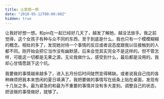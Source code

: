 ```yaml
---
title: 让我想一想
date: "2010-05-12T00:00:00Z"
hidden: true
---
```

让我好好想一想。和pin在一起已经好几天了，越发了解她，越没法放手。我之前觉得，这个女孩子有种与众不同的东西，至于到底是什么，我也只有一个模模糊糊的概念。相处的多了，发现她对待一个事情的反应或者说态度跟我以往接触到的人都不同。刚开始会把它当作没有幽默感，后来会觉其实完全不是这样的。但不管怎样，可能这一切都是无果之源。无论我做什么，感受到什么，最后都是没用的。我却心甘情愿跳下这个坑。

我要做的事情越来越多了，进入五月份后时间陡然变得稀缺。或者说我自己找的各种麻烦把我本来悠闲的夏日填满了。我把要做的事情写在纸条上贴在桌面，发现有十几张之多。最为紧急的和最为不重要的事情并没有多大差别。调整自己的状态，把该做的事情做好，就够了。
